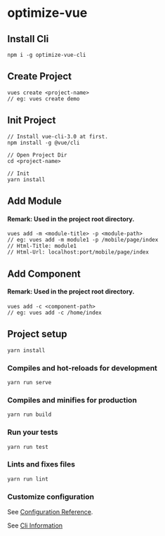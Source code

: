 # optimize-vue

## Install Cli
```
npm i -g optimize-vue-cli
```

## Create Project
```text
vues create <project-name>
// eg: vues create demo
```

## Init Project
```text
// Install vue-cli-3.0 at first.
npm install -g @vue/cli

// Open Project Dir
cd <project-name>

// Init
yarn install 
```

## Add Module
#### Remark: Used in the project root directory.
```text
vues add -m <module-title> -p <module-path>
// eg: vues add -m module1 -p /mobile/page/index
// Html-Title: module1
// Html-Url: localhost:port/mobile/page/index
```

## Add Component
#### Remark: Used in the project root directory.
```text
vues add -c <component-path>
// eg: vues add -c /home/index
```

## Project setup
```
yarn install
```

### Compiles and hot-reloads for development
```
yarn run serve
```

### Compiles and minifies for production
```
yarn run build
```

### Run your tests
```
yarn run test
```

### Lints and fixes files
```
yarn run lint
```

### Customize configuration
See [Configuration Reference](https://cli.vuejs.org/config/).

See [Cli Information](https://www.npmjs.com/package/optimize-vue-cli)
